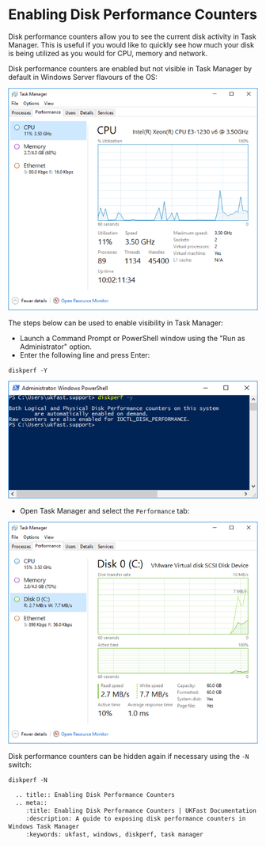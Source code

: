 # Enabling Disk Performance Counters

Disk performance counters allow you to see the current disk activity in Task Manager. This is useful if you would like to quickly see how much your disk is being utilized as you would for CPU, memory and network.

Disk performance counters are enabled but not visible in Task Manager by default in Windows Server flavours of the OS:

![Default Task Manager (no disk performance stats)](Images/diskperf/before_disk_perf.PNG)

The steps below can be used to enable visibility in Task Manager:

- Launch a Command Prompt or PowerShell window using the "Run as Administrator" option.
- Enter the following line and press Enter:

```
diskperf -Y
```

![Running the diskperf command](Images/diskperf/command_diskperf.PNG)

- Open Task Manager and select the `Performance` tab:

![Task Manager with disk performance stats](Images/diskperf/after_disk_perf.PNG)

Disk performance counters can be hidden again if necessary using the `-N` switch:

```
diskperf -N
```

```eval_rst
  .. title:: Enabling Disk Performance Counters
  .. meta::
     :title: Enabling Disk Performance Counters | UKFast Documentation
     :description: A guide to exposing disk performance counters in Windows Task Manager
     :keywords: ukfast, windows, diskperf, task manager
